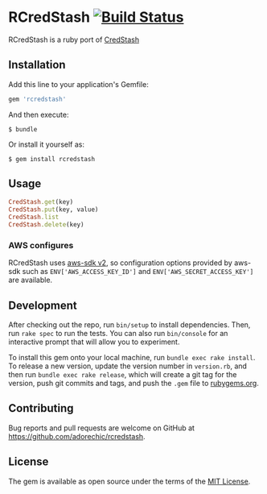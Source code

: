 # RCredStash [![Build Status](https://travis-ci.org/adorechic/rcredstash.svg?branch=master)](https://travis-ci.org/adorechic/rcredstash)

RCredStash is a ruby port of [CredStash](https://github.com/fugue/credstash)


## Installation

Add this line to your application's Gemfile:

```ruby
gem 'rcredstash'
```

And then execute:

    $ bundle

Or install it yourself as:

    $ gem install rcredstash

## Usage

```ruby
CredStash.get(key)
CredStash.put(key, value)
CredStash.list
CredStash.delete(key)
```

### AWS configures
RCredStash uses [aws-sdk v2](https://github.com/aws/aws-sdk-ruby), so configuration options provided by aws-sdk such as `ENV['AWS_ACCESS_KEY_ID']` and `ENV['AWS_SECRET_ACCESS_KEY']` are available.

## Development

After checking out the repo, run `bin/setup` to install dependencies. Then, run `rake spec` to run the tests. You can also run `bin/console` for an interactive prompt that will allow you to experiment.

To install this gem onto your local machine, run `bundle exec rake install`. To release a new version, update the version number in `version.rb`, and then run `bundle exec rake release`, which will create a git tag for the version, push git commits and tags, and push the `.gem` file to [rubygems.org](https://rubygems.org).

## Contributing

Bug reports and pull requests are welcome on GitHub at https://github.com/adorechic/rcredstash.


## License

The gem is available as open source under the terms of the [MIT License](http://opensource.org/licenses/MIT).
